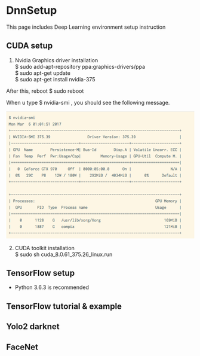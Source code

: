 # DnnSetup
This page includes Deep Learning environment setup instruction


## CUDA setup 
1. Nvidia Graphics driver installation  <br />
  $ sudo add-apt-repository ppa:graphics-drivers/ppa  <br />
  $ sudo apt-get update  <br />
  $ sudo apt-get install nvidia-375  <br />

  After this, reboot 
  $ sudo reboot  <br />
  
  When u type  $ nvidia-smi   , you should see the following message. 
  
![Alt text](https://github.com/Lab930boss/DnnSetup/blob/master/nvidia%20driver%20info.png?raw=true "GPU info") <br />

2. CUDA toolkit installation  <br />
$ sudo sh cuda_8.0.61_375.26_linux.run <br />


## TensorFlow setup 
- Python 3.6.3 is recommended 

## TensorFlow tutorial & example 

## Yolo2 darknet

## FaceNet


